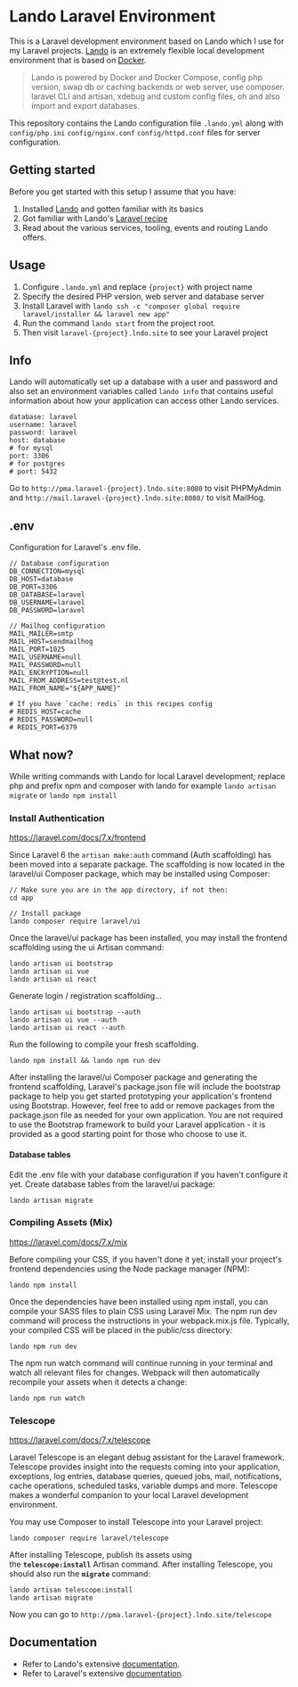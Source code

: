 # Lando Laravel Environment
This is a Laravel development environment based on Lando which I use for my Laravel projects. 
[Lando](https://github.com/lando/lando) is an extremely flexible local development environment that is based on [Docker](https://www.docker.com/).

> Lando is powered by Docker and Docker Compose, config php version, swap db or caching backends or web server, use composer. laravel CLI and artisan, xdebug and custom config files, oh and also import and export databases.

This repository contains the Lando configuration file `.lando.yml` along with `config/php.ini` `config/nginx.conf` `config/httpd.conf` files for server configuration.

## Getting started
Before you get started with this setup I assume that you have:
1. Installed [Lando](https://github.com/lando/lando) and gotten familiar with its basics
1. Got familiar with Lando's [Laravel recipe](https://docs.lando.dev/config/laravel.html)
1. Read about the various services, tooling, events and routing Lando offers.

## Usage  
1. Configure `.lando.yml`  and replace `{project}` with project name
1. Specify the desired PHP version, web server and database server
1. Install Laravel with `lando ssh -c "composer global require laravel/installer && laravel new app"`
1. Run the command `lando start` from the project root.
1. Then visit `laravel-{project}.lndo.site` to see your Laravel project

## Info
Lando will automatically set up a database with a user and password and also set an environment variables called `lando info` that contains useful information about how your application can access other Lando services.
``` 
database: laravel
username: laravel
password: laravel
host: database
# for mysql
port: 3306
# for postgres
# port: 5432
```
Go to `http://pma.laravel-{project}.lndo.site:8080` to visit PHPMyAdmin and `http://mail.laravel-{project}.lndo.site:8080/` to visit MailHog.
## .env
 Configuration for Laravel's .env file.
``` 
// Database configuration
DB_CONNECTION=mysql
DB_HOST=database
DB_PORT=3306
DB_DATABASE=laravel
DB_USERNAME=laravel
DB_PASSWORD=laravel

// Mailhog configuration
MAIL_MAILER=smtp
MAIL_HOST=sendmailhog
MAIL_PORT=1025
MAIL_USERNAME=null
MAIL_PASSWORD=null
MAIL_ENCRYPTION=null
MAIL_FROM_ADDRESS=test@test.nl
MAIL_FROM_NAME="${APP_NAME}"

# If you have `cache: redis` in this recipes config
# REDIS_HOST=cache
# REDIS_PASSWORD=null
# REDIS_PORT=6379

```
## What now?
While writing commands with Lando for local Laravel development; replace php and prefix npm and composer with lando for example `lando artisan migrate` or `lando npm install`
### Install Authentication
https://laravel.com/docs/7.x/frontend

Since Laravel 6 the `artisan make:auth` command (Auth scaffolding) has been moved into a separate package. The scaffolding is now located in the laravel/ui Composer package, which may be installed using Composer:
``` 
// Make sure you are in the app directory, if not then:
cd app

// Install package
lando composer require laravel/ui
```
Once the laravel/ui package has been installed, you may install the frontend scaffolding using the ui Artisan command:

```
lando artisan ui bootstrap
lando artisan ui vue
lando artisan ui react
```
Generate login / registration scaffolding...
```
lando artisan ui bootstrap --auth
lando artisan ui vue --auth
lando artisan ui react --auth
```
Run the following to compile your fresh scaffolding.
```
lando npm install && lando npm run dev
```
After installing the laravel/ui Composer package and generating the frontend scaffolding, Laravel's package.json file will include the bootstrap package to help you get started prototyping your application's frontend using Bootstrap. However, feel free to add or remove packages from the package.json file as needed for your own application. You are not required to use the Bootstrap framework to build your Laravel application - it is provided as a good starting point for those who choose to use it.
#### Database tables
Edit the .env file with your database configuration if you haven't configure it yet. Create database tables from the laravel/ui package:
```
lando artisan migrate
```
### Compiling Assets (Mix)
https://laravel.com/docs/7.x/mix

Before compiling your CSS, if you haven't done it yet; install your project's frontend dependencies using the Node package manager (NPM):
```
lando npm install
```

Once the dependencies have been installed using npm install, you can compile your SASS files to plain CSS using Laravel Mix. The npm run dev command will process the instructions in your webpack.mix.js file. Typically, your compiled CSS will be placed in the public/css directory:
```
lando npm run dev
```
The npm run watch command will continue running in your terminal and watch all relevant files for changes. Webpack will then automatically recompile your assets when it detects a change:
```
lando npm run watch
```
### Telescope 
https://laravel.com/docs/7.x/telescope

Laravel Telescope is an elegant debug assistant for the Laravel framework. Telescope provides insight into the requests coming into your application, exceptions, log entries, database queries, queued jobs, mail, notifications, cache operations, scheduled tasks, variable dumps and more. Telescope makes a wonderful companion to your local Laravel development environment.

You may use Composer to install Telescope into your Laravel project:

```
lando composer require laravel/telescope
```

After installing Telescope, publish its assets using the **`telescope:install`** Artisan command. After installing Telescope, you should also run the **`migrate`** command:

```
lando artisan telescope:install
lando artisan migrate
```
Now you can go to `http://pma.laravel-{project}.lndo.site/telescope`
## Documentation

- Refer to Lando's extensive [documentation](https://docs.lando.dev/config/laravel.html).
- Refer to Laravel's extensive [documentation](https://laravel.com/docs/7.x).